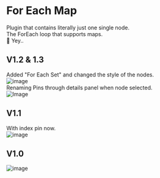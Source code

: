# For Each Map
Plugin that contains literally just one single node.  
The ForEach loop that supports maps.  
🎉 Yey.. 

## V1.2 & 1.3
Added "For Each Set" and changed the style of the nodes.  
![image](https://github.com/user-attachments/assets/491e8dd9-b42d-4a54-9c05-c71d1eea1f8a)  
Renaming Pins through details panel when node selected.   
![Image](https://github.com/user-attachments/assets/b866c31d-a5ab-4225-a4b1-7b07a51cffd5)




## V1.1
With index pin now.  
![image](https://github.com/user-attachments/assets/bd4d36c2-8474-4836-870c-87d2798ea6a9)



## V1.0
![image](https://github.com/user-attachments/assets/65af6c18-11b7-446c-a45e-de56eca50d8c)
